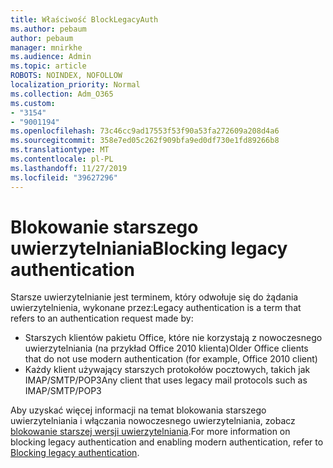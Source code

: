 ```yaml
---
title: Właściwość BlockLegacyAuth
ms.author: pebaum
author: pebaum
manager: mnirkhe
ms.audience: Admin
ms.topic: article
ROBOTS: NOINDEX, NOFOLLOW
localization_priority: Normal
ms.collection: Adm_O365
ms.custom:
- "3154"
- "9001194"
ms.openlocfilehash: 73c46cc9ad17553f53f90a53fa272609a208d4a6
ms.sourcegitcommit: 358e7ed05c262f909bfa9ed0df730e1fd89266b8
ms.translationtype: MT
ms.contentlocale: pl-PL
ms.lasthandoff: 11/27/2019
ms.locfileid: "39627296"
---
```

# <a name="blocking-legacy-authentication"></a><span data-ttu-id="742dc-102">Blokowanie starszego uwierzytelniania</span><span class="sxs-lookup"><span data-stu-id="742dc-102">Blocking legacy authentication</span></span>

<span data-ttu-id="742dc-103">Starsze uwierzytelnianie jest terminem, który odwołuje się do żądania uwierzytelnienia, wykonane przez:</span><span class="sxs-lookup"><span data-stu-id="742dc-103">Legacy authentication is a term that refers to an authentication request made by:</span></span>

- <span data-ttu-id="742dc-104">Starszych klientów pakietu Office, które nie korzystają z nowoczesnego uwierzytelniania (na przykład Office 2010 klienta)</span><span class="sxs-lookup"><span data-stu-id="742dc-104">Older Office clients that do not use modern authentication (for example, Office 2010 client)</span></span>
- <span data-ttu-id="742dc-105">Każdy klient używający starszych protokołów pocztowych, takich jak IMAP/SMTP/POP3</span><span class="sxs-lookup"><span data-stu-id="742dc-105">Any client that uses legacy mail protocols such as IMAP/SMTP/POP3</span></span>  

<span data-ttu-id="742dc-106">Aby uzyskać więcej informacji na temat blokowania starszego uwierzytelniania i włączania nowoczesnego uwierzytelniania, zobacz [blokowanie starszej wersji uwierzytelniania](https://docs.microsoft.com/azure/active-directory/conditional-access/concept-conditional-access-block-legacy-authentication).</span><span class="sxs-lookup"><span data-stu-id="742dc-106">For more information on blocking legacy authentication and enabling modern authentication, refer to [Blocking legacy authentication](https://docs.microsoft.com/azure/active-directory/conditional-access/concept-conditional-access-block-legacy-authentication).</span></span>